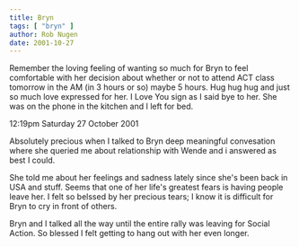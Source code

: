 ```yaml
---
title: Bryn
tags: [ "bryn" ]
author: Rob Nugen
date: 2001-10-27
---
```


Remember the loving feeling of wanting so much for Bryn to feel
comfortable with her decision about whether or not to attend ACT class
tomorrow in the AM (in 3 hours or so) maybe 5 hours.  Hug hug hug and
just so much love expressed for her.  I Love You sign as I said bye to
her.  She was on the phone in the kitchen and I left for bed.

<p class=date>12:19pm Saturday 27 October 2001</p>

Absolutely precious when I talked to Bryn deep meaningful
convesation where she queried me about relationship with Wende and i
answered as best I could.

She told me about her feelings and sadness lately since she's been
back in USA and stuff.  Seems that one of her life's greatest fears is
having people leave her.  I felt so belssed by her precious tears; I
know it is difficult for Bryn to cry in front of others.

Bryn and I talked all the way until the entire rally was leaving
for Social Action.  So blessed I felt getting to hang out with her
even longer.


